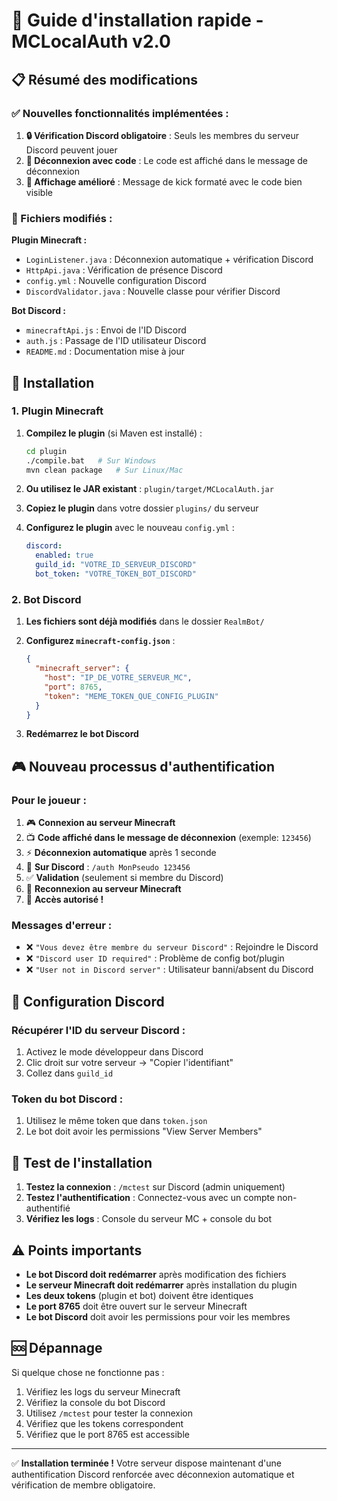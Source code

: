 ﻿# 🚀 Guide d'installation rapide - MCLocalAuth v2.0

## 📋 Résumé des modifications

### ✅ Nouvelles fonctionnalités implémentées :

1. **🔒 Vérification Discord obligatoire** : Seuls les membres du serveur Discord peuvent jouer
2. **📱 Déconnexion avec code** : Le code est affiché dans le message de déconnexion
3. **🎯 Affichage amélioré** : Message de kick formaté avec le code bien visible

### 📁 Fichiers modifiés :

**Plugin Minecraft :**
- `LoginListener.java` : Déconnexion automatique + vérification Discord
- `HttpApi.java` : Vérification de présence Discord
- `config.yml` : Nouvelle configuration Discord
- `DiscordValidator.java` : Nouvelle classe pour vérifier Discord

**Bot Discord :**
- `minecraftApi.js` : Envoi de l'ID Discord
- `auth.js` : Passage de l'ID utilisateur Discord
- `README.md` : Documentation mise à jour

## 🔧 Installation

### 1. Plugin Minecraft

1. **Compilez le plugin** (si Maven est installé) :
   ```bash
   cd plugin
   ./compile.bat   # Sur Windows
   mvn clean package   # Sur Linux/Mac
   ```

2. **Ou utilisez le JAR existant** : `plugin/target/MCLocalAuth.jar`

3. **Copiez le plugin** dans votre dossier `plugins/` du serveur

4. **Configurez le plugin** avec le nouveau `config.yml` :
   ```yaml
   discord:
     enabled: true
     guild_id: "VOTRE_ID_SERVEUR_DISCORD"
     bot_token: "VOTRE_TOKEN_BOT_DISCORD"
   ```

### 2. Bot Discord

1. **Les fichiers sont déjà modifiés** dans le dossier `RealmBot/`

2. **Configurez `minecraft-config.json`** :
   ```json
   {
     "minecraft_server": {
       "host": "IP_DE_VOTRE_SERVEUR_MC",
       "port": 8765,
       "token": "MEME_TOKEN_QUE_CONFIG_PLUGIN"
     }
   }
   ```

3. **Redémarrez le bot Discord**

## 🎮 Nouveau processus d'authentification

### Pour le joueur :
1. 🎮 **Connexion au serveur Minecraft**
2. 📺 **Code affiché dans le message de déconnexion** (exemple: `123456`)
3. ⚡ **Déconnexion automatique** après 1 seconde
4. 💬 **Sur Discord** : `/auth MonPseudo 123456`
5. ✅ **Validation** (seulement si membre du Discord)
6. 🔄 **Reconnexion au serveur Minecraft**
7. 🎉 **Accès autorisé !**

### Messages d'erreur :
- ❌ `"Vous devez être membre du serveur Discord"` : Rejoindre le Discord
- ❌ `"Discord user ID required"` : Problème de config bot/plugin
- ❌ `"User not in Discord server"` : Utilisateur banni/absent du Discord

## 🔐 Configuration Discord

### Récupérer l'ID du serveur Discord :
1. Activez le mode développeur dans Discord
2. Clic droit sur votre serveur → "Copier l'identifiant"
3. Collez dans `guild_id`

### Token du bot Discord :
1. Utilisez le même token que dans `token.json`
2. Le bot doit avoir les permissions "View Server Members"

## 🧪 Test de l'installation

1. **Testez la connexion** : `/mctest` sur Discord (admin uniquement)
2. **Testez l'authentification** : Connectez-vous avec un compte non-authentifié
3. **Vérifiez les logs** : Console du serveur MC + console du bot

## ⚠️ Points importants

- **Le bot Discord doit redémarrer** après modification des fichiers
- **Le serveur Minecraft doit redémarrer** après installation du plugin
- **Les deux tokens** (plugin et bot) doivent être identiques
- **Le port 8765** doit être ouvert sur le serveur Minecraft
- **Le bot Discord** doit avoir les permissions pour voir les membres

## 🆘 Dépannage

Si quelque chose ne fonctionne pas :
1. Vérifiez les logs du serveur Minecraft
2. Vérifiez la console du bot Discord
3. Utilisez `/mctest` pour tester la connexion
4. Vérifiez que les tokens correspondent
5. Vérifiez que le port 8765 est accessible

---

✅ **Installation terminée !** Votre serveur dispose maintenant d'une authentification Discord renforcée avec déconnexion automatique et vérification de membre obligatoire.